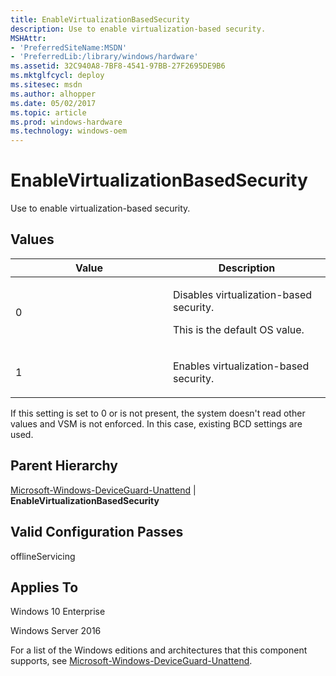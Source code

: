 ```yaml
---
title: EnableVirtualizationBasedSecurity
description: Use to enable virtualization-based security.
MSHAttr:
- 'PreferredSiteName:MSDN'
- 'PreferredLib:/library/windows/hardware'
ms.assetid: 32C940A8-7BF8-4541-97BB-27F2695DE9B6
ms.mktglfcycl: deploy
ms.sitesec: msdn
ms.author: alhopper
ms.date: 05/02/2017
ms.topic: article
ms.prod: windows-hardware
ms.technology: windows-oem
---
```

# EnableVirtualizationBasedSecurity

Use to enable virtualization-based security.

## Values

<table>
<colgroup>
<col width="50%" />
<col width="50%" />
</colgroup>
<thead>
<tr class="header">
<th>Value</th>
<th>Description</th>
</tr>
</thead>
<tbody>
<tr class="odd">
<td><p>0</p></td>
<td><p>Disables virtualization-based security.</p>
<p>This is the default OS value.</p></td>
</tr>
<tr class="even">
<td><p>1</p></td>
<td><p>Enables virtualization-based security.</p></td>
</tr>
</tbody>
</table>

If this setting is set to 0 or is not present, the system doesn't read other values and VSM is not enforced. In this case, existing BCD settings are used.

## Parent Hierarchy

[Microsoft-Windows-DeviceGuard-Unattend](microsoft-windows-deviceguard-unattend.md) | **EnableVirtualizationBasedSecurity**

## Valid Configuration Passes

offlineServicing

## Applies To

Windows 10 Enterprise

Windows Server 2016

For a list of the Windows editions and architectures that this component supports, see [Microsoft-Windows-DeviceGuard-Unattend](microsoft-windows-deviceguard-unattend.md).
